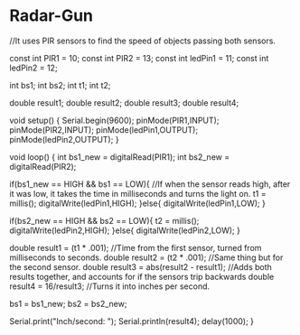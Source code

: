 # Radar-Gun
//It uses PIR sensors to find the speed of objects passing both sensors.

const int PIR1 = 10;
const int PIR2 = 13;
const int ledPin1 = 11;
const int ledPin2 = 12;

int bs1;
int bs2;
int t1;
int t2;

double result1;
double result2;
double result3;
double result4;

void setup() {
  Serial.begin(9600);
  pinMode(PIR1,INPUT);
  pinMode(PIR2,INPUT);
  pinMode(ledPin1,OUTPUT);
  pinMode(ledPin2,OUTPUT);
}

void loop() { 
  int bs1_new = digitalRead(PIR1);
  int bs2_new = digitalRead(PIR2);
 
  if(bs1_new == HIGH && bs1 == LOW){    //If when the sensor reads high, after it was low, it takes the time in milliseconds and turns the light on.
    t1 = millis();
    digitalWrite(ledPin1,HIGH);
  }else{
    digitalWrite(ledPin1,LOW);
  }
      
  if(bs2_new == HIGH && bs2 == LOW){
    t2 = millis();
    digitalWrite(ledPin2,HIGH);
  }else{
    digitalWrite(ledPin2,LOW);
  }

  double result1 = (t1 * .001);    //Time from the first sensor, turned from milliseconds to seconds.
  double result2 = (t2 * .001);    //Same thing but for the second sensor.
  double result3 = abs(result2 - result1);    //Adds both results together, and accounts for if the sensors trip backwards
  double result4 = 16/result3;   //Turns it into inches per second. 
 
  bs1 = bs1_new;
  bs2 = bs2_new;

  Serial.print("Inch/second: ");
  Serial.println(result4);
  delay(1000);
}
